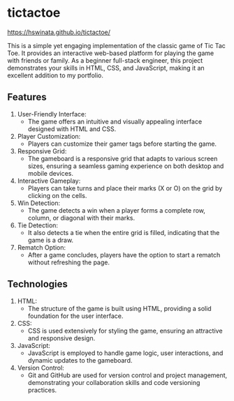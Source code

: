 # tictactoe

https://hswinata.github.io/tictactoe/

This is a simple yet engaging implementation of the classic game of Tic Tac Toe. It provides an interactive web-based platform for playing the game with friends or family. As a beginner full-stack engineer, this project demonstrates your skills in HTML, CSS, and JavaScript, making it an excellent addition to my portfolio.

## Features
1. User-Friendly Interface:
   - The game offers an intuitive and visually appealing interface designed with HTML and CSS.
2. Player Customization:
   - Players can customize their gamer tags before starting the game.
3. Responsive Grid:
   - The gameboard is a responsive grid that adapts to various screen sizes, ensuring a seamless gaming experience on both desktop and mobile devices.
4. Interactive Gameplay:
   - Players can take turns and place their marks (X or O) on the grid by clicking on the cells.
5. Win Detection:
   - The game detects a win when a player forms a complete row, column, or diagonal with their marks.
6. Tie Detection:
   - It also detects a tie when the entire grid is filled, indicating that the game is a draw.
7. Rematch Option:
   - After a game concludes, players have the option to start a rematch without refreshing the page.

## Technologies
1. HTML:
   - The structure of the game is built using HTML, providing a solid foundation for the user interface.
2. CSS:
   - CSS is used extensively for styling the game, ensuring an attractive and responsive design.
3. JavaScript:
   - JavaScript is employed to handle game logic, user interactions, and dynamic updates to the gameboard.
4. Version Control:
   - Git and GitHub are used for version control and project management, demonstrating your collaboration skills and code versioning practices.
